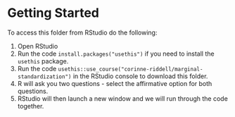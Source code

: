 # Getting Started

To access this folder from RStudio do the following:

1) Open RStudio
2) Run the code `install.packages("usethis")` if you need to install the `usethis` package.
3) Run the code `usethis::use_course("corinne-riddell/marginal-standardization")` in the RStudio console to download this folder.
4) R will ask you two questions - select the affirmative option for both questions.
5) RStudio will then launch a new window and we will run through the code together.
